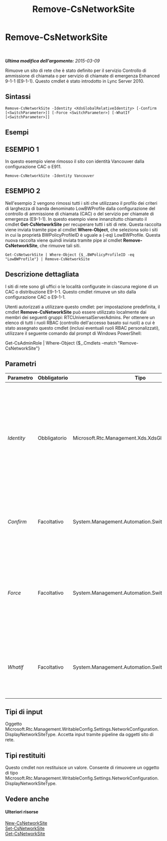 ﻿---
title: Remove-CsNetworkSite
TOCTitle: Remove-CsNetworkSite
ms:assetid: 07b543a6-3aa0-4fce-85f9-9ddc75d7b14f
ms:mtpsurl: https://technet.microsoft.com/it-it/library/Gg398135(v=OCS.15)
ms:contentKeyID: 49299586
ms.date: 08/24/2015
mtps_version: v=OCS.15
ms.translationtype: HT
---

# Remove-CsNetworkSite

 

_**Ultima modifica dell'argomento:** 2015-03-09_

Rimuove un sito di rete che è stato definito per il servizio Controllo di ammissione di chiamata o per servizio di chiamate di emergenza Enhanced 9-1-1 (E9-1-1). Questo cmdlet è stato introdotto in Lync Server 2010.

## Sintassi

    Remove-CsNetworkSite -Identity <XdsGlobalRelativeIdentity> [-Confirm [<SwitchParameter>]] [-Force <SwitchParameter>] [-WhatIf [<SwitchParameter>]]

## Esempi

## ESEMPIO 1

In questo esempio viene rimosso il sito con identità Vancouver dalla configurazione CAC o E911.

    Remove-CsNetworkSite -Identity Vancouver

## ESEMPIO 2

Nell'esempio 2 vengono rimossi tutti i siti che utilizzano il profilo dei criteri di larghezza di banda denominato LowBWProfile dalla configurazione del controllo di ammissione di chiamata (CAC) o del servizio per chiamate di emergenza (E9-1-1). In questo esempio viene innanzitutto chiamato il cmdlet **Get-CsNetworkSite** per recuperare tutti i siti di rete. Questa raccolta viene inviata tramite pipe al cmdlet **Where-Object**, che seleziona solo i siti in cui la proprietà BWPolicyProfileID è uguale a (-eq) LowBWProfile. Questa nuova raccolta viene quindi inviata tramite pipe al cmdlet **Remove-CsNetworkSite**, che rimuove tali siti.

    Get-CsNetworkSite | Where-Object {$_.BWPolicyProfileID -eq "LowBWProfile"} | Remove-CsNetworkSite

## Descrizione dettagliata

I siti di rete sono gli uffici o le località configurate in ciascuna regione di un CAC o distribuzione E9-1-1. Questo cmdlet rimuove un sito dalla configurazione CAC o E9-1-1.

Utenti autorizzati a utilizzare questo cmdlet: per impostazione predefinita, il cmdlet **Remove-CsNetworkSite** può essere utilizzato localmente dai membri dei seguenti gruppi: RTCUniversalServerAdmins. Per ottenere un elenco di tutti i ruoli RBAC (controllo dell'accesso basato sui ruoli) a cui è stato assegnato questo cmdlet (inclusi eventuali ruoli RBAC personalizzati), utilizzare il seguente comando dal prompt di Windows PowerShell:

Get-CsAdminRole | Where-Object {$\_.Cmdlets –match "Remove-CsNetworkSite"}

## Parametri


<table>
<colgroup>
<col style="width: 25%" />
<col style="width: 25%" />
<col style="width: 25%" />
<col style="width: 25%" />
</colgroup>
<thead>
<tr class="header">
<th>Parametro</th>
<th>Obbligatorio</th>
<th>Tipo</th>
<th>Descrizione</th>
</tr>
</thead>
<tbody>
<tr class="odd">
<td><p><em>Identity</em></p></td>
<td><p>Obbligatorio</p></td>
<td><p>Microsoft.Rtc.Management.Xds.XdsGlobalRelativeIdentity</p></td>
<td><p>L'identificatore univoco delle sito di rete che si desidera rimuovere. I siti vengono creati solo in ambito globale, perciò non è necessario specificare un ambito. Si deve, invece, specificare solo l'ID del sito.</p></td>
</tr>
<tr class="even">
<td><p><em>Confirm</em></p></td>
<td><p>Facoltativo</p></td>
<td><p>System.Management.Automation.SwitchParameter</p></td>
<td><p>Viene visualizzata una richiesta di conferma prima di eseguire il comando.</p></td>
</tr>
<tr class="odd">
<td><p><em>Force</em></p></td>
<td><p>Facoltativo</p></td>
<td><p>System.Management.Automation.SwitchParameter</p></td>
<td><p>Consente di evitare la visualizzazione delle richieste di conferma che altrimenti verrebbero visualizzate prima che vengano apportate le modifiche.</p></td>
</tr>
<tr class="even">
<td><p><em>WhatIf</em></p></td>
<td><p>Facoltativo</p></td>
<td><p>System.Management.Automation.SwitchParameter</p></td>
<td><p>Descrive ciò che accadrebbe se si eseguisse il comando senza eseguirlo realmente.</p></td>
</tr>
</tbody>
</table>


## Tipi di input

Oggetto Microsoft.Rtc.Management.WritableConfig.Settings.NetworkConfiguration.DisplayNetworkSiteType. Accetta input tramite pipeline da oggetti sito di rete.

## Tipi restituiti

Questo cmdlet non restituisce un valore. Consente di rimuovere un oggetto di tipo Microsoft.Rtc.Management.WritableConfig.Settings.NetworkConfiguration.DisplayNetworkSiteType.

## Vedere anche

#### Ulteriori risorse

[New-CsNetworkSite](new-csnetworksite.md)  
[Set-CsNetworkSite](set-csnetworksite.md)  
[Get-CsNetworkSite](get-csnetworksite.md)

